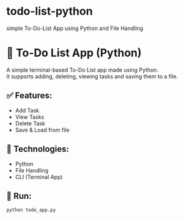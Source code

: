 # todo-list-python
simple To-Do-List App using Python and File Handling
# 📝 To-Do List App (Python)

A simple terminal-based To-Do List app made using Python.  
It supports adding, deleting, viewing tasks and saving them to a file.

## ✅ Features:
- Add Task
- View Tasks
- Delete Task
- Save & Load from file

## 🔧 Technologies:
- Python
- File Handling
- CLI (Terminal App)

## 📂 Run:
```bash
python todo_app.py

